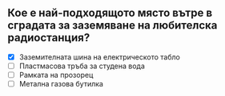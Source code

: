 ## Кое е най-подходящото място вътре в сградата за заземяване на любителска радиостанция?

<!-- Верният отговор е отбелязан с [X] -->

- [X] Заземителната шина на електрическото табло
- [ ] Пластмасова тръба за студена вода
- [ ] Рамката на прозорец
- [ ] Метална газова бутилка
